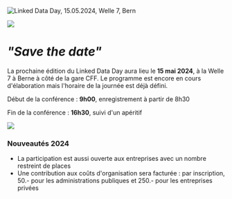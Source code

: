 ![Linked Data Day, 15.05.2024, Welle 7, Bern](/static-assets/img/linked-data-day-2024-fr.png)

![   ](/static-assets/img/white-space-2.jpg)

# *"Save the date"*

La prochaine édition du Linked Data Day aura lieu le **15 mai 2024**, à la Welle 7 à Berne à côté de la gare CFF. Le programme est encore en cours d'élaboration mais l'horaire de la journée est déjà défini.

Début de la conférence : **9h00**, enregistrement à partir de 8h30

Fin de la conférence : **16h30**, suivi d'un apéritif

![   ](/static-assets/img/white-space-2.jpg)

### Nouveautés 2024

* La participation est aussi ouverte aux entreprises avec un nombre restreint de places
* Une contribution aux coûts d'organisation sera facturée : par inscription, 50.- pour les administrations publiques et 250.- pour les entreprises privées
